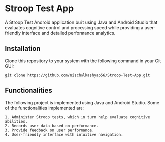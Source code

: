 # Stroop Test App
A Stroop Test Android application built using Java and Android Studio that evaluates cognitive control and processing speed while providing a user-friendly interface and detailed performance analytics.

## Installation

Clone this repository to your system with the following command in your Git GUI:

```
git clone https://github.com/nischalkashyap56/Stroop-Test-App.git
```

## Functionalities
The following project is implemented using Java and Android Studio. Some of the functionalities implemented are:

```
1. Administer Stroop tests, which in turn help evaluate cognitive abilities.
2. Records user data based on performance.
3. Provide feedback on user performance.
4. User-friendly interface with intuitive navigation.
```
